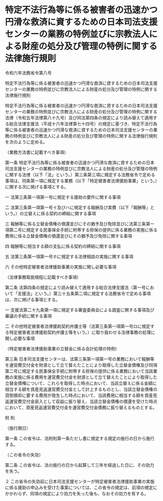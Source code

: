 # 特定不法行為等に係る被害者の迅速かつ円滑な救済に資するための日本司法支援センターの業務の特例並びに宗教法人による財産の処分及び管理の特例に関する法律施行規則

令和六年法務省令第八号

特定不法行為等に係る被害者の迅速かつ円滑な救済に資するための日本司法支援センターの業務の特例並びに宗教法人による財産の処分及び管理の特例に関する法律施行規則

特定不法行為等に係る被害者の迅速かつ円滑な救済に資するための日本司法支援センターの業務の特例並びに宗教法人による財産の処分及び管理の特例に関する法律（令和五年法律第八十九号）及び同法第四条の規定により読み替えて適用する総合法律支援法（平成十六年法律第七十四号）の規定に基づき、特定不法行為等に係る被害者の迅速かつ円滑な救済に資するための日本司法支援センターの業務の特例並びに宗教法人による財産の処分及び管理の特例に関する法律施行規則を次のように定める。

（業務方法書に記載すべき事項）

第一条 特定不法行為等に係る被害者の迅速かつ円滑な救済に資するための日本司法支援センターの業務の特例並びに宗教法人による財産の処分及び管理の特例に関する法律（以下「法」という。）第三条第三項に規定する法務省令で定める事項は、同条第一項に規定する業務（以下「特定被害者法律援助事業」という。）に関する次に掲げる事項とする。

一 法第三条第一項第一号に規定する援助の要件に関する事項

二 法第三条第一項第一号イ及びハに規定する報酬及び実費（以下「報酬等」という。）の立替えに係る契約の締結に関する事項

三 報酬等に係る立替金債権の償還並びにその猶予及び免除並びに法第三条第一項第二号に規定する民事保全手続に附帯する担保の提供に係る業務の実施に係る費用に係る立替金債権の償還並びにその猶予及び免除に関する事項

四 報酬等に相当する額の支払に係る契約の締結に関する事項

五 法第三条第一項第一号ホに規定する法律相談の実施に関する事項

六 その他特定被害者法律援助事業の実施に関し必要な事項

（法律事務取扱規程に記載すべき事項）

第二条 法第四条の規定により読み替えて適用する総合法律支援法（第一号において「支援法」という。）第三十五条第二項に規定する法務省令で定める事項は、次に掲げる事項とする。

一 支援法第二十九条第一項に規定する審査委員会による調査に関する事項及び審議の手続に関する事項

二 その他特定被害者法律援助契約弁護士等（法第三条第一項第一号ロに規定する特定被害者法律援助契約弁護士等をいう。）に取り扱わせる法律事務の処理に関し必要な事項

（特定被害者法律援助事業の立替金に係る会計処理の特例）

第三条 日本司法支援センターは、法第三条第一項第一号の業務において報酬等を運営費交付金を財源として立て替えたことにより取得した立替金債権及び同項第二号に規定する民事保全手続に附帯する担保の提供に係る業務において当該業務の実施に係る費用を運営費交付金を財源として立て替えたことにより取得した立替金債権について、これらを取得した時点において、当該立替えに係る金額に相当する額を資産見返運営費交付金として計上するものとし、当該立替金債権の貸倒償却に要する費用が発生した時点において、当該費用に相当する額を資産見返運営費交付金戻入として収益に振り替え、当該立替金債権の償還を受けた時点において、資産見返運営費交付金を運営費交付金債務に振り替えるものとする。

附 則

（施行期日）

第一条 この省令は、法附則第一条ただし書に規定する規定の施行の日から施行する。

（この省令の失効）

第二条 この省令は、法の施行の日から起算して三年を経過した日に、その効力を失う。

２ この省令の失効前に日本司法支援センターが特定被害者法律援助事業の実施に係る援助の申込みを受けた事案については、この省令の規定は、前項の規定にかかわらず、同項の規定により効力を失った後も、なおその効力を有する。
